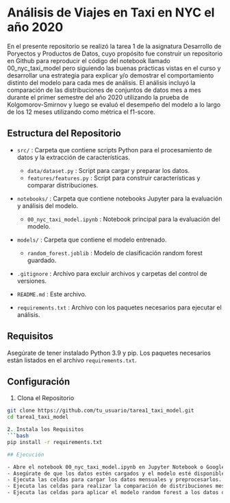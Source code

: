 # Análisis de Viajes en Taxi en NYC el año 2020

En el presente repositorio se realizó la tarea 1 de la asignatura Desarrollo de Poryectos y Productos de Datos, cuyo propósito fue construir un repositorio en Github para reproducir el código del notebook llamado 00_nyc_taxi_model pero siguiendo las buenas prácticas vistas en el curso y desarrollar una estrategia para explicar y/o demostrar el comportamiento distinto del modelo para cada mes de análisis. El análisis incluyó la comparación de las distribuciones de conjuntos de datos mes a mes durante el primer semestre del año 2020 utilizando la prueba de Kolgomorov-Smirnov y luego se evaluó el desempeño del modelo a lo largo de los 12 meses utilizando como métrica el f1-score.

## Estructura del Repositorio

- `src/` : Carpeta que contiene scripts Python para el procesamiento de datos y la extracción de características.
  - `data/dataset.py` : Script para cargar y preparar los datos.
  - `features/features.py` : Script para construir características y comparar distribuciones.

- `notebooks/` : Carpeta que contiene notebooks Jupyter para la evaluación y análisis del modelo.
  - `00_nyc_taxi_model.ipynb` : Notebook principal para la evaluación del modelo.

- `models/` : Carpeta que contiene el modelo entrenado.
  - `random_forest.joblib` : Modelo de clasificación random forest guardado.

- `.gitignore` : Archivo para excluir archivos y carpetas del control de versiones.
- `README.md` : Este archivo.
- `requirements.txt` : Archivo con los paquetes necesarios para ejecutar el análisis.

## Requisitos

Asegúrate de tener instalado Python 3.9 y pip. Los paquetes necesarios están listados en el archivo `requirements.txt`.

## Configuración

1. Clona el Repositorio
```bash
git clone https://github.com/tu_usuario/tarea1_taxi_model.git
cd tarea1_taxi_model

2. Instala los Requisitos
```bash
pip install -r requirements.txt

## Ejecución

- Abre el notebook 00_nyc_taxi_model.ipynb en Jupyter Notebook o Google Colab.
- Asegúrate de que los datos estén cargados y el modelo esté disponible en la carpeta models/.
- Ejecuta las celdas para cargar los datos mensuales y preprocesarlos. Los datos se cargan usando la función load_data del archivo dataset.py que se encuentra disponible en src/data.
- Ejecuta las celdas para realizar la comparación de distribuciones mes a mes durante todo el primer semestre.
- Ejecuta las celdas para aplicar el modelo random forest a los datos de cada mes y luego graficar el comportamiento mensual durante el año 2020.
